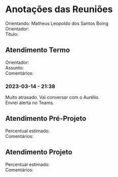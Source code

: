 # Anotações das Reuniões

Orientando: Matheus Leopoldo dos Santos Boing  
Orientador:  
Título:  

## Atendimento Termo

Orientador:  
Assunto:  
Comentários:  

### 2023-03-14 - 21:38

Muito atrasado. Vai conversar com o Aurélio.  
Enviei alerta no Teams.  

## Atendimento Pré-Projeto

Percentual estimado:  
Comentários:  

## Atendimento Projeto

Percentual estimado:  
Comentários:  
